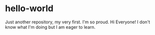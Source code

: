 # hello-world
Just another repository, my very first. I'm so proud.
Hi Everyone! I don't know what I'm doing but I am eager to learn.
